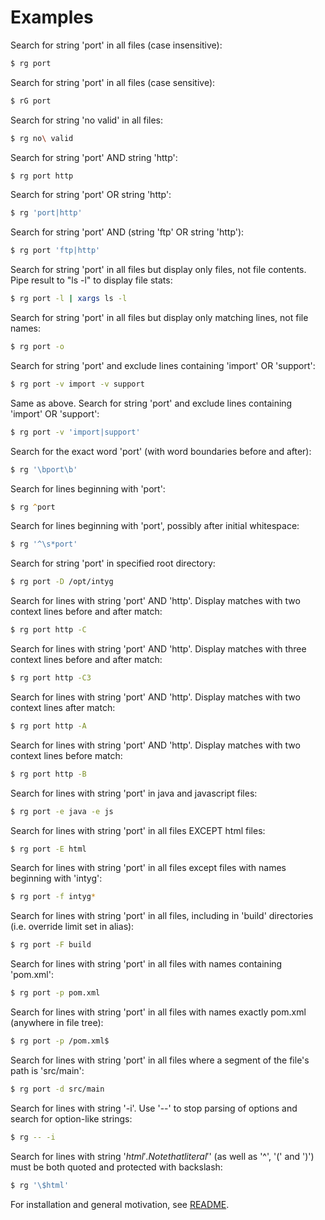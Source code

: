 # Examples

Search for string 'port' in all files (case insensitive):

```zsh
$ rg port
```

Search for string 'port' in all files (case sensitive):
```zsh
$ rG port
```

Search for string 'no valid' in all files:
```zsh
$ rg no\ valid
```

Search for string 'port' AND string 'http':

```zsh
$ rg port http
```

Search for string 'port' OR string 'http':

```zsh
$ rg 'port|http'
```

Search for string 'port' AND (string 'ftp' OR string 'http'):

```zsh
$ rg port 'ftp|http'
```

Search for string 'port' in all files but display only files, not file contents. Pipe result to "ls -l" to display file stats:

```zsh
$ rg port -l | xargs ls -l
```

Search for string 'port' in all files but display only matching lines, not file names:

```zsh
$ rg port -o
```

Search for string 'port' and exclude lines containing 'import' OR 'support':

```zsh
$ rg port -v import -v support
```

Same as above. Search for string 'port' and exclude lines containing 'import' OR 'support':

```zsh
$ rg port -v 'import|support'
```

Search for the exact word 'port' (with word boundaries before and after):

```zsh
$ rg '\bport\b'
```

Search for lines beginning with 'port':

```zsh
$ rg ^port
```

Search for lines beginning with 'port', possibly after initial whitespace:

```zsh
$ rg '^\s*port'
```

Search for string 'port' in specified root directory:

```zsh
$ rg port -D /opt/intyg
```

Search for lines with string 'port' AND 'http'. Display matches with two context lines before and after match:

```zsh
$ rg port http -C
```

Search for lines with string 'port' AND 'http'. Display matches with three context lines before and after match:

```zsh
$ rg port http -C3
```

Search for lines with string 'port' AND 'http'. Display matches with two context lines after match:

```zsh
$ rg port http -A
```

Search for lines with string 'port' AND 'http'. Display matches with two context lines before match:

```zsh
$ rg port http -B
```

Search for lines with string 'port' in java and javascript files:

```zsh
$ rg port -e java -e js
```

Search for lines with string 'port' in all files EXCEPT html files:

```zsh
$ rg port -E html
```

Search for lines with string 'port' in all files except files with names beginning with 'intyg':

```zsh
$ rg port -f intyg*
```

Search for lines with string 'port' in all files, including in 'build' directories (i.e. override limit set in alias):

```zsh
$ rg port -F build
```

Search for lines with string 'port' in all files with names containing 'pom.xml':

```zsh
$ rg port -p pom.xml
```

Search for lines with string 'port' in all files with names exactly pom.xml (anywhere in file tree):

```zsh
$ rg port -p /pom.xml$
```

Search for lines with string 'port' in all files where a segment of the file's path is 'src/main':

```zsh
$ rg port -d src/main
```

Search for lines with string '-i'. Use '--' to stop parsing of options and search for option-like strings:

```zsh
$ rg -- -i
```

Search for lines with string '$html'. Note that literal '$' (as well as '^', '(' and ')') must be both quoted and protected with backslash:

```zsh
$ rg '\$html'
```

For installation and general motivation, see [README](README.md).
